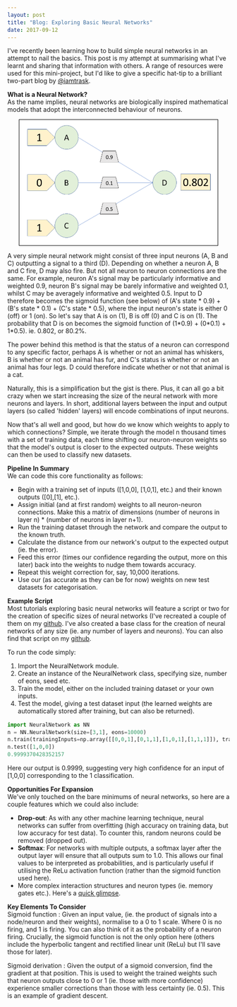 ```yaml
---
layout: post
title: "Blog: Exploring Basic Neural Networks"
date: 2017-09-12
---
```


I've recently been learning how to build simple neural networks in an attempt to nail the basics. This post is my attempt at summarising what I've learnt and sharing that information with others. A range of resources were used for this mini-project, but I'd like to give a specific hat-tip to a brilliant two-part blog by [@iamtrask](https://iamtrask.github.io/2015/07/12/basic-python-network/).

**What is a Neural Network?**<br>
As the name implies, neural networks are biologically inspired mathematical models that adopt the interconnected behaviour of neurons.

<img style="display: block; margin: 0 auto; border: 1px solid black" alt="Simple Neural Network." hspace="20" src="/assets/NNdiagram.png" width="450px">

A very simple neural network might consist of three input neurons (A, B and C) outputting a signal to a third (D). Depending on whether a neuron A, B and C fire, D may also fire. But not all neuron to neuron connections are the same. For example, neuron A's signal may be particularly informative and weighted 0.9, neuron B's signal may be barely informative and weighted 0.1, whilst C may be averagely informative and weighted 0.5. Input to D therefore becomes the sigmoid function (see below) of (A's state \* 0.9) + (B's state \* 0.1) + (C's state \* 0.5), where the input neuron's state is either 0 (off) or 1 (on).  So let's say that A is on (1), B is off (0) and C is on (1). The probability that D is on becomes the sigmoid function of (1\*0.9) + (0\*0.1) + 1\*0.5). ie. 0.802, or 80.2%.

The power behind this method is that the status of a neuron can correspond to any specific factor, perhaps A is whether or not an animal has whiskers, B is whether or not an animal has fur, and C's status is whether or not an animal has four legs. D could therefore indicate whether or not that animal is a cat.

Naturally, this is a simplification but the gist is there. Plus, it can all go a bit crazy when we start increasing the size of the neural network with more neurons and layers. In short, additional layers between the input and output layers (so called 'hidden' layers) will encode combinations of input neurons.

Now that's all well and good, but how do we know which weights to apply to which connections? Simple, we iterate through the model n thousand times with a set of training data, each time shifting our neuron-neuron weights so that the model's output is closer to the expected outputs. These weights can then be used to classify new datasets.

**Pipeline In Summary**<br>
We can code this core functionality as follows:
- Begin with a training set of inputs ([1,0,0], [1,0,1], etc.) and their known outputs ([0],[1], etc.).
- Assign initial (and at first random) weights to all neuron-neuron connections. Make this a matrix of dimensions (number of neurons in layer n) \* (number of neurons in layer n+1).
- Run the training dataset through the network and compare the output to the known truth.
- Calculate the distance from our network's output to the expected output (ie. the error).
- Feed this error (times our confidence regarding the output, more on this later) back into the weights to nudge them towards accuracy.
- Repeat this weight correction for, say, 10,000 iterations.
- Use our (as accurate as they can be for now) weights on new test datasets for categorisation.

**Example Script**<br>
Most tutorials exploring basic neural networks will feature a script or two for the creation of specific sizes of neural networks (I've recreated a couple of them on my [github](https://github.com/mattravenhall/BasicNeuralNetwork/blob/master/basicNN.py). I've also created a base class for the creation of neural networks of any size (ie. any number of layers and neurons). You can also find that script on my [github](https://github.com/mattravenhall/BasicNeuralNetwork/blob/master/NeuralNetwork.py).

To run the code simply:
1. Import the NeuralNetwork module.
2. Create an instance of the NeuralNetwork class, specifying size, number of eons, seed etc.
3. Train the model, either on the included training dataset or your own inputs.
4. Test the model, giving a test dataset input (the learned weights are automatically stored after training, but can also be returned).

```python
import NeuralNetwork as NN
n = NN.NeuralNetwork(size=[3,1], eons=10000)
n.train(trainingInputs=np.array([[0,0,1],[0,1,1],[1,0,1],[1,1,1]]), trainingOutput=np.array([[0,0,1,1]]).T))
n.test([1,0,0])
0.9999370428352157
```

Here our output is 0.9999, suggesting very high confidence for an input of [1,0,0] corresponding to the 1 classification.

**Opportunities For Expansion**<br>
We've only touched on the bare minimums of neural networks, so here are a couple features which we could also include:
- **Drop-out**: As with any other machine learning technique, neural networks can suffer from overfitting (high accuracy on training data, but low accuracy for test data). To counter this, random neurons could be removed (dropped out).
- **Softmax**: For networks with multiple outputs, a softmax layer after the output layer will ensure that all outputs sum to 1.0. This allows our final values to be interpreted as probabilities, and is particularly useful if utilising the ReLu activation function (rather than the sigmoid function used here).
- More complex interaction structures and neuron types (ie. memory gates etc.). Here's a [quick glimpse](http://www.asimovinstitute.org/wp-content/uploads/2016/09/neuralnetworks.png).

**Key Elements To Consider**<br>
Sigmoid function
:  Given an input value, (ie. the product of signals into a node/neuron and their weights), normalise to a 0 to 1 scale. Where 0 is no firing, and 1 is firing. You can also think of it as the probability of a neuron firing. Crucially, the sigmoid function is not the only option here (others include the hyperbolic tangent and rectified linear unit (ReLu) but I'll save those for later).

Sigmoid derivation
:  Given the output of a sigmoid conversion, find the gradient at that position. This is used to weight the trained weights such that neuron outputs close to 0 or 1 (ie. those with more confidence) experience smaller corrections than those with less certainty (ie. 0.5). This is an example of gradient descent.
